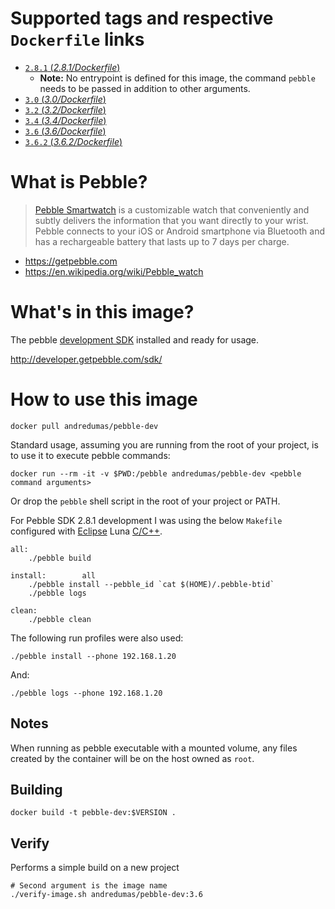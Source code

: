 # Supported tags and respective `Dockerfile` links

* [`2.8.1` (*2.8.1/Dockerfile*)](https://github.com/andredumas/docker-pebble-dev/blob/2.8.1/Dockerfile)
  * **Note:** No entrypoint is defined for this image, the command `pebble` needs to be passed in addition to other arguments.
* [`3.0` (*3.0/Dockerfile*)](https://github.com/andredumas/docker-pebble-dev/blob/3.0/Dockerfile)
* [`3.2` (*3.2/Dockerfile*)](https://github.com/andredumas/docker-pebble-dev/blob/3.2/Dockerfile)
* [`3.4` (*3.4/Dockerfile*)](https://github.com/andredumas/docker-pebble-dev/blob/3.4/Dockerfile)
* [`3.6` (*3.6/Dockerfile*)](https://github.com/andredumas/docker-pebble-dev/blob/3.6/Dockerfile)
* [`3.6.2` (*3.6.2/Dockerfile*)](https://github.com/andredumas/docker-pebble-dev/blob/3.6.2/Dockerfile)

# What is Pebble?

> [Pebble Smartwatch](https://getpebble.com/) is a customizable watch that conveniently and subtly delivers the information that you want directly to your wrist. Pebble connects to your iOS or Android smartphone via Bluetooth and has a rechargeable battery that lasts up to 7 days per charge.

* https://getpebble.com
* https://en.wikipedia.org/wiki/Pebble_watch
 
# What's in this image?

The pebble [development SDK](http://developer.getpebble.com/sdk/install/linux/) installed and ready for usage. 

http://developer.getpebble.com/sdk/

# How to use this image

```
docker pull andredumas/pebble-dev
```

Standard usage, assuming you are running from the root of your project, is to use it to execute pebble commands:

```
docker run --rm -it -v $PWD:/pebble andredumas/pebble-dev <pebble command arguments>
```

Or drop the `pebble` shell script in the root of your project or PATH.

For Pebble SDK 2.8.1 development I was using the below `Makefile` configured with [Eclipse](https://eclipse.org/downloads/) 
Luna [C/C++](http://www.eclipse.org/downloads/packages/eclipse-ide-cc-developers/marsr). 

```
all:
	./pebble build

install:        all
	./pebble install --pebble_id `cat $(HOME)/.pebble-btid`
	./pebble logs

clean:
	./pebble clean
```

The following run profiles were also used:

```
./pebble install --phone 192.168.1.20
```

And:

```
./pebble logs --phone 192.168.1.20
```

## Notes

When running as pebble executable with a mounted volume, any files created by the container will be on the host owned 
as `root`.

## Building

```
docker build -t pebble-dev:$VERSION .
```

## Verify

Performs a simple build on a new project

```
# Second argument is the image name
./verify-image.sh andredumas/pebble-dev:3.6
```